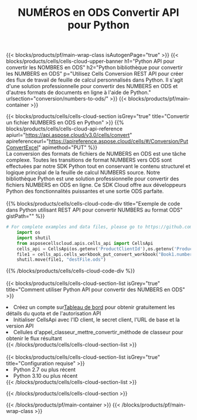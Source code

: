 ﻿---
title:  NUMÉROS en ODS Convertir API pour Python
description:  Utilisation du SDK Cloud Aspose.Cells pour Python pour convertir le fichier au format NUMBERS en fichier au format ODS.
url: /fr/python/conversion/numbers-to-ods/
---
{{< blocks/products/pf/main-wrap-class isAutogenPage="true" >}}
{{< blocks/products/cells/cells-cloud-upper-banner h1="Python API pour convertir les NOMBRES en ODS" h2="Python bibliothèque pour convertir les NUMBERS en ODS" p="Utilisez Cells Conversion REST API pour créer des flux de travail de feuille de calcul personnalisés dans Python. Il s\'agit d\'une solution professionnelle pour convertir des NUMBERS en ODS et d\'autres formats de documents en ligne à l\'aide de Python." urlsection="conversion/numbers-to-ods/" >}}
{{< blocks/products/pf/main-container >}}

{{< blocks/products/cells/cells-cloud-section isGrey="true" title="Convertir un fichier NUMBERS en ODS en Python" >}}
{{% blocks/products/cells/cells-cloud-api-reference apiurl="https://api.aspose.cloud/v3.0/cells/convert" apireferenceurl="https://apireference.aspose.cloud/cells/#/Conversion/PutConvertExcel" apimethod="PUT" %}}
<br/>
La conversion des formats de fichiers de NUMBERS en ODS est une tâche complexe. Toutes les transitions de format NUMBERS vers ODS sont effectuées par notre SDK Python tout en conservant le contenu structurel et logique principal de la feuille de calcul NUMBERS source. Notre bibliothèque Python est une solution professionnelle pour convertir des fichiers NUMBERS en ODS en ligne. Ce SDK Cloud offre aux développeurs Python des fonctionnalités puissantes et une sortie ODS parfaite.
<br/>
<br/>
{{% blocks/products/cells/cells-cloud-code-div title="Exemple de code dans Python utilisant REST API pour convertir NUMBERS au format ODS" gistPath="" %}}
 
```python
# For complete examples and data files, please go to https://github.com/aspose-cells-cloud/aspose-cells-cloud-python/
    import os
    import shutil
    from asposecellscloud.apis.cells_api import CellsApi
    cells_api = CellsApi(os.getenv('ProductClientId'),os.getenv('ProductClientSecret'))
    file1 = cells_api.cells_workbook_put_convert_workbook("Book1.numbers",format="ods")
    shutil.move(file1, "destFile.ods")     
```
 
{{% /blocks/products/cells/cells-cloud-code-div %}}
<br/>
<br/>
{{< blocks/products/cells/cells-cloud-section-list isGrey="true" title="Comment utiliser Python API pour convertir des NUMBERS en ODS" >}}
<li> Créez un compte sur<a href="https://dashboard.aspose.cloud/">Tableau de bord</a> pour obtenir gratuitement les détails du quota et de l'autorisation API</li>
<li>Initialiser CellsApi avec l'ID client, le secret client, l'URL de base et la version API</li>
<li>Cellules d'appel_classeur_mettre_convertir_méthode de classeur pour obtenir le flux résultant</li>
{{< /blocks/products/cells/cells-cloud-section-list >}}
<br/>
<br/>
{{< blocks/products/cells/cells-cloud-section-list isGrey="true" title="Configuration requise" >}}
<li>Python 2.7 ou plus récent</li>
<li>Python 3.10 ou plus récent</li>
{{< /blocks/products/cells/cells-cloud-section-list >}}

{{< /blocks/products/cells/cells-cloud-section >}}

{{< /blocks/products/pf/main-container >}}
{{< /blocks/products/pf/main-wrap-class >}}

